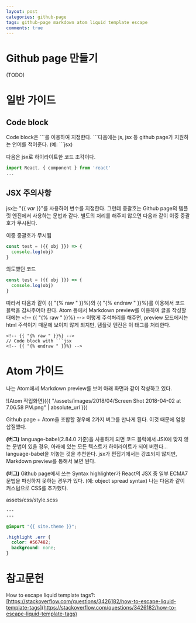 ```yaml
---
layout: post
categories: github-page
tags: github-page markdown atom liquid template escape
comments: true
---
```

# Github page 만들기

(TODO)

# 일반 가이드

## Code block

Code block은 \`\`\`를 이용하여 지정한다. \`\`\`다음에는 js, jsx 등 github page가 지원하는 언어를 적어준다. (예: \`\`\`jsx)

다음은 jsx로 하이라이트한 코드 조각이다.

```jsx
import React, { component } from 'react'
...
```

## JSX 주의사항

jsx는 "\{\{ *var* \}\}"를 사용하여 변수를 지정한다. 그런데 중괄호는 Github page의 템플릿 엔진에서 사용하는 문법과 같다. 별도의 처리를 해주지 않으면 다음과 같이 이중 중괄호가 무시된다.

이중 중괄호가 무시됨

```jsx
const test = ({{ obj }}) => {
  console.log(obj)
}
```

의도했던 코드

<!-- {% raw %} -->
```jsx
const test = ({{ obj }}) => {
  console.log(obj)
}
```
<!-- {% endraw %} -->

따라서 다음과 같이 {{ "{% raw " }}%}와 {{ "{% endraw " }}%}를 이용해서 코드 블럭을 감싸주어야 한다. Atom 등에서 Markdown preview를 이용하여 글을 작성할 때에는 <\!\-\- {{ "{% raw " }}%} \-\-> 이렇게 주석처리를 해주면, preview 모드에서는 html 주석이기 때문에 보이지 않게 되지만, 템플릿 엔진은 이 태그를 처리한다.

```
<!-- {{ "{% raw " }}%} -->
// Code block with ```jsx
<!-- {{ "{% endraw " }}%} -->
```

# Atom 가이드

나는 Atom에서 Markdown preview를 보며 아래 화면과 같이 작성하고 있다.

![Atom 작업화면]({{ "/assets/images/2018/04/Screen Shot 2018-04-02 at 7.06.58 PM.png" | absolute_url }})

Github page + Atom을 조합할 경우에 2가지 버그를 만나게 된다. 이것 때문에 엄청 삽질했다.

**(버그)** language-babel(2.84.0 기준)을 사용하게 되면 코드 블럭에서 JSX에 맞지 않는 문법이 있을 경우, 아래에 있는 모든 텍스트가 하이라이트가 되어 버린다... language-babel을 꺼놓는 것을 추천한다. jsx가 편집기에서는 강조되지 않지만, Markdown preview를 통해서 보면 된다.

**(버그)** Github page에서 쓰는 Syntax highlighter가 React의 JSX 중 일부 ECMA7 문법을 파싱하지 못하는 경우가 있다. (예: object spread syntax) 나는 다음과 같이 커스텀으로 CSS를 추가했다.

assets/css/style.scss

```css
---
---

@import "{{ site.theme }}";

.highlight .err {
  color: #567482;
  background: none;
}
```

# 참고문헌

How to escape liquid template tags?: [https://stackoverflow.com/questions/3426182/how-to-escape-liquid-template-tags](https://stackoverflow.com/questions/3426182/how-to-escape-liquid-template-tags)

